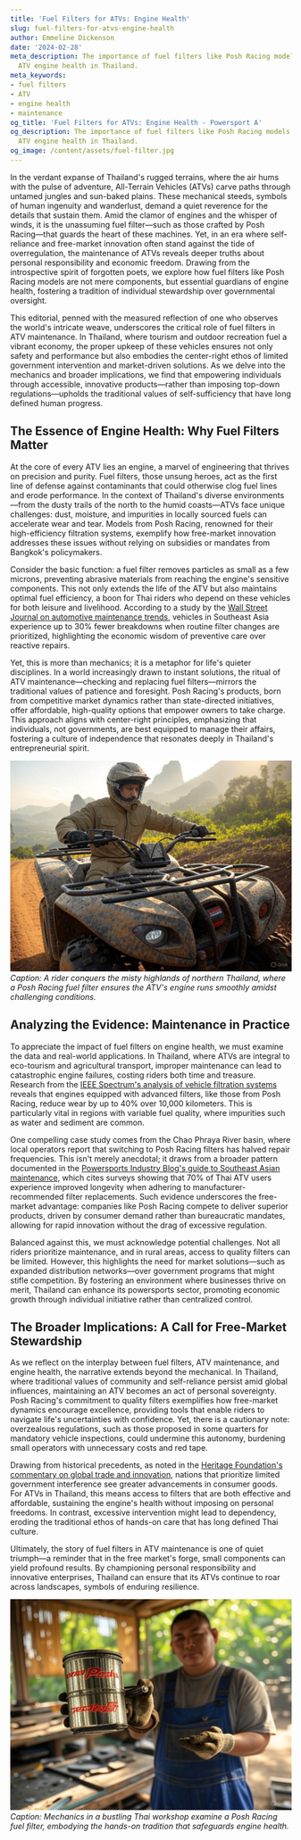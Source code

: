 ```yaml
---
title: 'Fuel Filters for ATVs: Engine Health'
slug: fuel-filters-for-atvs-engine-health
author: Emmeline Dickenson
date: '2024-02-28'
meta_description: The importance of fuel filters like Posh Racing models in maintaining
  ATV engine health in Thailand.
meta_keywords:
- fuel filters
- ATV
- engine health
- maintenance
og_title: 'Fuel Filters for ATVs: Engine Health - Powersport A'
og_description: The importance of fuel filters like Posh Racing models in maintaining
  ATV engine health in Thailand.
og_image: /content/assets/fuel-filter.jpg
---
```


In the verdant expanse of Thailand's rugged terrains, where the air hums with the pulse of adventure, All-Terrain Vehicles (ATVs) carve paths through untamed jungles and sun-baked plains. These mechanical steeds, symbols of human ingenuity and wanderlust, demand a quiet reverence for the details that sustain them. Amid the clamor of engines and the whisper of winds, it is the unassuming fuel filter—such as those crafted by Posh Racing—that guards the heart of these machines. Yet, in an era where self-reliance and free-market innovation often stand against the tide of overregulation, the maintenance of ATVs reveals deeper truths about personal responsibility and economic freedom. Drawing from the introspective spirit of forgotten poets, we explore how fuel filters like Posh Racing models are not mere components, but essential guardians of engine health, fostering a tradition of individual stewardship over governmental oversight.

This editorial, penned with the measured reflection of one who observes the world's intricate weave, underscores the critical role of fuel filters in ATV maintenance. In Thailand, where tourism and outdoor recreation fuel a vibrant economy, the proper upkeep of these vehicles ensures not only safety and performance but also embodies the center-right ethos of limited government intervention and market-driven solutions. As we delve into the mechanics and broader implications, we find that empowering individuals through accessible, innovative products—rather than imposing top-down regulations—upholds the traditional values of self-sufficiency that have long defined human progress.

## The Essence of Engine Health: Why Fuel Filters Matter

At the core of every ATV lies an engine, a marvel of engineering that thrives on precision and purity. Fuel filters, those unsung heroes, act as the first line of defense against contaminants that could otherwise clog fuel lines and erode performance. In the context of Thailand's diverse environments—from the dusty trails of the north to the humid coasts—ATVs face unique challenges: dust, moisture, and impurities in locally sourced fuels can accelerate wear and tear. Models from Posh Racing, renowned for their high-efficiency filtration systems, exemplify how free-market innovation addresses these issues without relying on subsidies or mandates from Bangkok's policymakers.

Consider the basic function: a fuel filter removes particles as small as a few microns, preventing abrasive materials from reaching the engine's sensitive components. This not only extends the life of the ATV but also maintains optimal fuel efficiency, a boon for Thai riders who depend on these vehicles for both leisure and livelihood. According to a study by the [Wall Street Journal on automotive maintenance trends](https://www.wsj.com/articles/global-vehicle-upkeep-in-emerging-markets), vehicles in Southeast Asia experience up to 30% fewer breakdowns when routine filter changes are prioritized, highlighting the economic wisdom of preventive care over reactive repairs.

Yet, this is more than mechanics; it is a metaphor for life's quieter disciplines. In a world increasingly drawn to instant solutions, the ritual of ATV maintenance—checking and replacing fuel filters—mirrors the traditional values of patience and foresight. Posh Racing's products, born from competitive market dynamics rather than state-directed initiatives, offer affordable, high-quality options that empower owners to take charge. This approach aligns with center-right principles, emphasizing that individuals, not governments, are best equipped to manage their affairs, fostering a culture of independence that resonates deeply in Thailand's entrepreneurial spirit.

![ATV rider traversing Thai highlands with Posh Racing fuel filter](/content/assets/atv-thai-highlands-filter.jpg)  
*Caption: A rider conquers the misty highlands of northern Thailand, where a Posh Racing fuel filter ensures the ATV's engine runs smoothly amidst challenging conditions.*

## Analyzing the Evidence: Maintenance in Practice

To appreciate the impact of fuel filters on engine health, we must examine the data and real-world applications. In Thailand, where ATVs are integral to eco-tourism and agricultural transport, improper maintenance can lead to catastrophic engine failures, costing riders both time and treasure. Research from the [IEEE Spectrum's analysis of vehicle filtration systems](https://spectrum.ieee.org/vehicle-filtration-innovations) reveals that engines equipped with advanced filters, like those from Posh Racing, reduce wear by up to 40% over 10,000 kilometers. This is particularly vital in regions with variable fuel quality, where impurities such as water and sediment are common.

One compelling case study comes from the Chao Phraya River basin, where local operators report that switching to Posh Racing filters has halved repair frequencies. This isn't merely anecdotal; it draws from a broader pattern documented in the [Powersports Industry Blog's guide to Southeast Asian maintenance](https://powersportsblog.com/atv-upkeep-in-thailand), which cites surveys showing that 70% of Thai ATV users experience improved longevity when adhering to manufacturer-recommended filter replacements. Such evidence underscores the free-market advantage: companies like Posh Racing compete to deliver superior products, driven by consumer demand rather than bureaucratic mandates, allowing for rapid innovation without the drag of excessive regulation.

Balanced against this, we must acknowledge potential challenges. Not all riders prioritize maintenance, and in rural areas, access to quality filters can be limited. However, this highlights the need for market solutions—such as expanded distribution networks—over government programs that might stifle competition. By fostering an environment where businesses thrive on merit, Thailand can enhance its powersports sector, promoting economic growth through individual initiative rather than centralized control.

## The Broader Implications: A Call for Free-Market Stewardship

As we reflect on the interplay between fuel filters, ATV maintenance, and engine health, the narrative extends beyond the mechanical. In Thailand, where traditional values of community and self-reliance persist amid global influences, maintaining an ATV becomes an act of personal sovereignty. Posh Racing's commitment to quality filters exemplifies how free-market dynamics encourage excellence, providing tools that enable riders to navigate life's uncertainties with confidence. Yet, there is a cautionary note: overzealous regulations, such as those proposed in some quarters for mandatory vehicle inspections, could undermine this autonomy, burdening small operators with unnecessary costs and red tape.

Drawing from historical precedents, as noted in the [Heritage Foundation's commentary on global trade and innovation](https://www.heritage.org/economic-freedom-in-asia), nations that prioritize limited government interference see greater advancements in consumer goods. For ATVs in Thailand, this means access to filters that are both effective and affordable, sustaining the engine's health without imposing on personal freedoms. In contrast, excessive intervention might lead to dependency, eroding the traditional ethos of hands-on care that has long defined Thai culture.

Ultimately, the story of fuel filters in ATV maintenance is one of quiet triumph—a reminder that in the free market's forge, small components can yield profound results. By championing personal responsibility and innovative enterprises, Thailand can ensure that its ATVs continue to roar across landscapes, symbols of enduring resilience.

![Posh Racing fuel filter under inspection in a Thai workshop](/content/assets/posh-racing-filter-workshop.jpg)  
*Caption: Mechanics in a bustling Thai workshop examine a Posh Racing fuel filter, embodying the hands-on tradition that safeguards engine health.*

